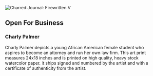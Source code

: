 <div class="artwork-of-the-day">
  <div class="container">
    <div class="img-wrapper">
      <img
        src="https://uploads4.wikiart.org/00319/images/charly-palmer/girl.jpg!Large.jpg"
        alt="Charred Journal: Firewritten V" />
    </div>
    <div class="artwork-detail">
      <div class="artwork-origin"> 
        <h2 class="artwork-name">Open For Business</h2>
        <h3 class="artist">
          Charly Palmer
        </h3>
      </div>
      <p class="description">
        <span class="artwork-description-text ng-binding" ng-bind-html="viewModel.ArtworkOfTheDay.Description | unsafe">Charly Palmer depicts a young African American female student who aspires to become an attorney and run her own law firm. This art print measures 24x18 inches and is printed on high quality, heavy stock watercolor paper. It ships signed and numbered by the artist and with a certificate of authenticity from the artist.</span>
                        <div class="text-shadow-container ng-hide" ng-show="showShadow"></div>
      </p>
    </div>
  </div>

</div>
